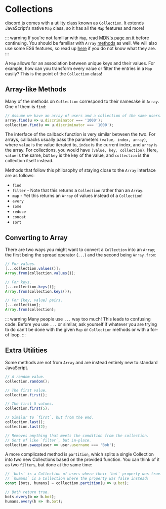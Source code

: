 # Collections

discord.js comes with a utility class known as `Collection`.
It extends JavaScript's native `Map` class, so it has all the `Map` features and more!  

::: warning
If you're not familiar with `Map`, read [MDN's page on it](https://developer.mozilla.org/en-US/docs/Web/JavaScript/Reference/Global_Objects/Map) before continuing. You should be familiar with `Array` [methods](https://developer.mozilla.org/en-US/docs/Web/JavaScript/Reference/Global_Objects/Array) as well. We will also use some ES6 features, so read up [here](/additional-info/es6-syntax.md) if you do not know what they are.
:::

A `Map` allows for an association between unique keys and their values.
For example, how can you transform every value or filter the entries in a `Map` easily?
This is the point of the `Collection` class!

## Array-like Methods

Many of the methods on `Collection` correspond to their namesake in `Array`. One of them is `find`:

```js
// Assume we have an array of users and a collection of the same users.
array.find(u => u.discriminator === '1000');
collection.find(u => u.discriminator === '1000');
```

The interface of the callback function is very similar between the two.
For arrays, callbacks usually pass the parameters `(value, index, array)`, where `value` is the value iterated to,
`index` is the current index, and `array` is the array. For collections, you would have `(value, key, collection)`.
Here, `value` is the same, but `key` is the key of the value, and `collection` is the collection itself instead.  

Methods that follow this philosophy of staying close to the `Array` interface are as follows:

- `find`
- `filter` - Note that this returns a `Collection` rather than an `Array`.
- `map` - Yet this returns an `Array` of values instead of a `Collection`!
- `every`
- `some`
- `reduce`
- `concat`
- `sort`

## Converting to Array

There are two ways you might want to convert a `Collection` into an `Array`; the first being the spread operator (`...`) and the second being `Array.from`:

```js
// For values.
[...collection.values()];
Array.from(collection.values());

// For keys.
[...collection.keys()];
Array.from(collection.keys());

// For [key, value] pairs.
[...collection];
Array.from(collection);
```

::: warning
Many people use `...` way too much! This leads to confusing code. Before you use `...` or similar, ask yourself if whatever you are trying to do can't be done with the given `Map` or `Collection` methods or with a for-of loop.
:::

## Extra Utilities

Some methods are not from `Array` and are instead entirely new to standard JavaScript.

```js
// A random value.
collection.random();

// The first value.
collection.first();

// The first 5 values.
collection.first(5);

// Similar to `first`, but from the end.
collection.last();
collection.last(2);

// Removes anything that meets the condition from the collection.
// Sort of like `filter`, but in-place.
collection.sweep(user => user.username === 'Bob');
```

A more complicated method is `partition`, which splits a single Collection into two new Collections based on the provided function.
You can think of it as two `filter`s, but done at the same time:

```js
// `bots` is a Collection of users where their `bot` property was true.
// `humans` is a Collection where the property was false instead!
const [bots, humans] = collection.partition(u => u.bot);

// Both return true.
bots.every(b => b.bot);
humans.every(h => !h.bot);
```
